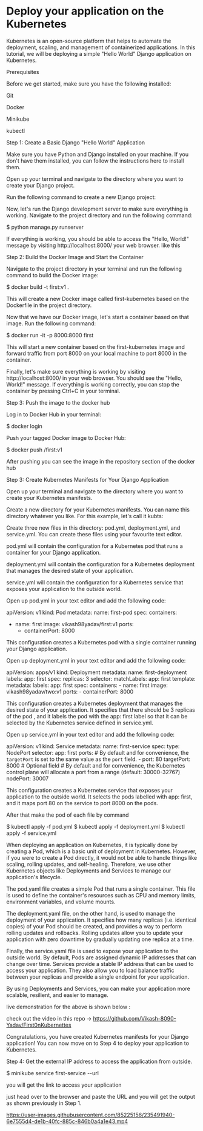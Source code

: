 # Deploy your application on the  Kubernetes 


Kubernetes is an open-source platform that helps to automate the deployment, scaling, and management of containerized applications. In this tutorial, we will be deploying a simple "Hello World" Django application on Kubernetes.

Prerequisites

Before we get started, make sure you have the following installed:

Git

Docker

Minikube

kubectl

Step 1: Create a Basic Django "Hello World" Application

Make sure you have Python and Django installed on your machine. If you don't have them installed, you can follow the instructions here to install them.

Open up your terminal and navigate to the directory where you want to create your Django project.

Run the following command to create a new Django project:

Now, let's run the Django development server to make sure everything is working. Navigate to the project directory and run the following command: 

$ python manage.py runserver

If everything is working, you should be able to access the "Hello, World!" message by visiting http://localhost:8000/ your web browser.
like this 

Step 2: Build the Docker Image and Start the Container

Navigate to the project directory in your terminal and run the following command to build the Docker image:

$ docker build -t first:v1 .

This will create a new Docker image called first-kubernetes based on the Dockerfile in the project directory.

Now that we have our Docker image, let's start a container based on that image. Run the following command:

$ docker run -it -p 8000:8000 first

This will start a new container based on the first-kubernetes image and forward traffic from port 8000 on your local machine to port 8000 in the container.

Finally, let's make sure everything is working by visiting http://localhost:8000/ in your web browser. You should see the "Hello, World!" message. If everything is working correctly, you can stop the container by pressing Ctrl+C in your terminal.

Step 3: Push the image to the docker hub

Log in to Docker Hub in your terminal:

$ docker login

Push your tagged Docker image to Docker Hub:

$ docker push <docker-hub-username>/first:v1

After pushing you can see the image in the repository section of the docker hub 

Step 3: Create Kubernetes Manifests for Your Django Application

Open up your terminal and navigate to the directory where you want to create your Kubernetes manifests.

Create a new directory for your Kubernetes manifests. You can name this directory whatever you like. For this example, let's call it kubts:

Create three new files in this directory: pod.yml, deployment.yml, and service.yml. You can create these files using your favourite text editor.

pod.yml will contain the configuration for a Kubernetes pod that runs a container for your Django application.

deployment.yml will contain the configuration for a Kubernetes deployment that manages the desired state of your application.

service.yml will contain the configuration for a Kubernetes service that exposes your application to the outside world.

Open up pod.yml in your text editor and add the following code:


apiVersion: v1
kind: Pod
metadata:
  name: first-pod
spec:
  containers:
  - name: first
    image: vikash98yadav/first:v1
    ports:
    - containerPort: 8000

This configuration creates a Kubernetes pod with a single container running your Django application. 

Open up deployment.yml in your text editor and add the following code:

apiVersion: apps/v1
kind: Deployment
metadata:
  name: first-deployment
  labels:
    app: first
spec:
  replicas: 3
  selector:
    matchLabels:
      app: first
  template:
    metadata:
      labels:
        app: first
    spec:
      containers:
      - name: first
        image: vikash98yadav/two:v1
        ports:
        - containerPort: 8000


This configuration creates a Kubernetes deployment that manages the desired state of your application. It specifies that there should be 3 replicas of the pod , and it labels the pod with the app: first label so that it can be selected by the Kubernetes service defined in service.yml. 

Open up service.yml in your text editor and add the following code:

apiVersion: v1
kind: Service
metadata:
  name: first-service
spec:
  type: NodePort
  selector:
    app: first
  ports:
      # By default and for convenience, the `targetPort` is set to the same value as the `port` field.
    - port: 80
      targetPort: 8000
      # Optional field
      # By default and for convenience, the Kubernetes control plane will allocate a port from a range (default: 30000-32767)
      nodePort: 30007

This configuration creates a Kubernetes service that exposes your application to the outside world. It selects the pods labelled with app: first, and it maps port 80 on the service to port 8000 on the pods.

After that make the pod of each file by command 

$ kubectl apply -f pod.yml
$ kubectl apply -f deployment.yml
$ kubectl apply -f service.yml

When deploying an application on Kubernetes, it is typically done by creating a Pod, which is a basic unit of deployment in Kubernetes. However, if you were to create a Pod directly, it would not be able to handle things like scaling, rolling updates, and self-healing. Therefore, we use other Kubernetes objects like Deployments and Services to manage our application's lifecycle.

The pod.yaml file creates a simple Pod that runs a single container. This file is used to define the container's resources such as CPU and memory limits, environment variables, and volume mounts.

The deployment.yaml file, on the other hand, is used to manage the deployment of your application. It specifies how many replicas (i.e. identical copies) of your Pod should be created, and provides a way to perform rolling updates and rollbacks. Rolling updates allow you to update your application with zero downtime by gradually updating one replica at a time.

Finally, the service.yaml file is used to expose your application to the outside world. By default, Pods are assigned dynamic IP addresses that can change over time. Services provide a stable IP address that can be used to access your application. They also allow you to load balance traffic between your replicas and provide a single endpoint for your application.

By using Deployments and Services, you can make your application more scalable, resilient, and easier to manage.

live demonstration for the above is shown below : 

check out the video in this repo  -> https://github.com/Vikash-8090-Yadav/First0nKubernettes

Congratulations, you have created Kubernetes manifests for your Django application! You can now move on to Step 4 to deploy your application to Kubernetes.

Step 4: Get  the external IP address to access the application from outside. 

$ minikube service first-service --url

you will get  the link to access your application 

just head over to the browser and paste the URL and you will get the output as shown previously in Step 1. 



https://user-images.githubusercontent.com/85225156/235491940-6e7555d4-de1b-40fc-885c-846b0a4a1e43.mp4

